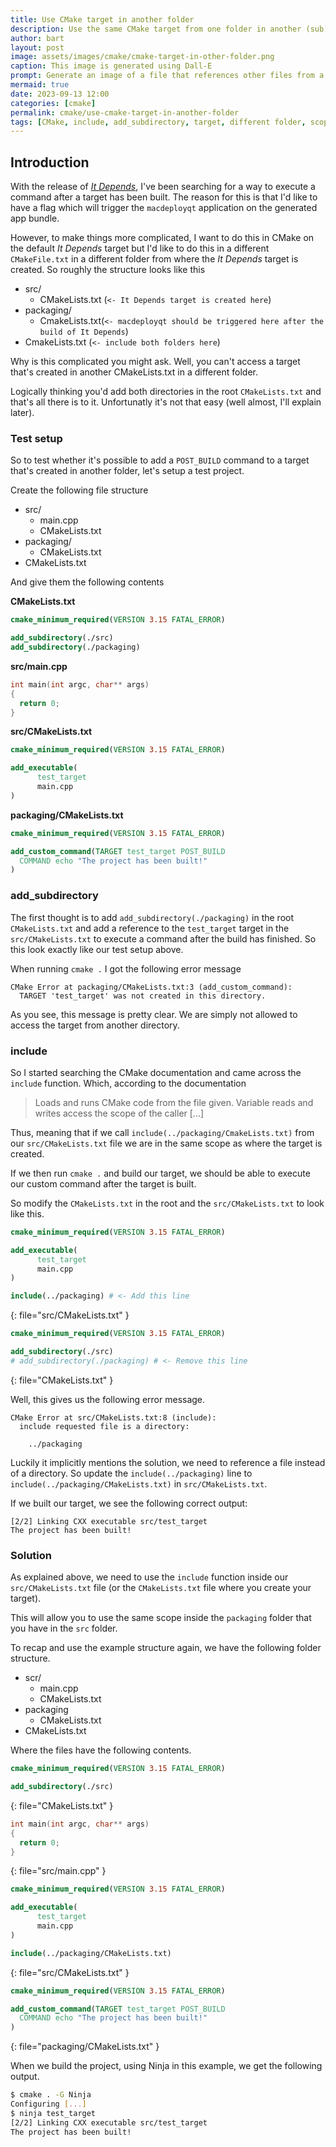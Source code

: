 ```yaml
---
title: Use CMake target in another folder
description: Use the same CMake target from one folder in another (sub)directory using CMake's include function.
author: bart
layout: post
image: assets/images/cmake/cmake-target-in-other-folder.png
caption: This image is generated using Dall-E
prompt: Generate an image of a file that references other files from a directory in a minimalistic flat style
mermaid: true
date: 2023-09-13 12:00
categories: [cmake]
permalink: cmake/use-cmake-target-in-another-folder
tags: [CMake, include, add_subdirectory, target, different folder, scope]
---
```


## Introduction

With the release of [_It Depends_](../it-depends/2023-09-06-releasing-it-depends.md), I've been searching for a way to execute a command after a target has been built. The reason for this is that I'd like to have a flag which will trigger the `macdeployqt` application on the generated app bundle.

However, to make things more complicated, I want to do this in CMake on the default _It Depends_  target but I'd like to do this in a different `CMakeFile.txt` in a different folder from where the _It Depends_ target is created. So roughly the structure looks like this

* src/
    * CMakeLists.txt (`<- It Depends target is created here`)
* packaging/
    * CmakeLists.txt(`<- macdeployqt should be triggered here after the build of It Depends`)
* CmakeLists.txt (`<- include both folders here`)

Why is this complicated you might ask. Well, you can't access a target that's created in another CMakeLists.txt in a different folder.

Logically thinking you'd add both directories in the root `CMakeLists.txt` and that's all there is to it. Unfortunatly it's not that easy (well almost, I'll explain later).

### Test setup

So to test whether it's possible to add a `POST_BUILD` command to a target that's created in another folder, let's setup a test project.

Create the following file structure

* src/
    * main.cpp
    * CMakeLists.txt
* packaging/
    * CMakeLists.txt
* CMakeLists.txt

And give them the following contents

__CMakeLists.txt__
```cmake
cmake_minimum_required(VERSION 3.15 FATAL_ERROR)

add_subdirectory(./src)
add_subdirectory(./packaging)
```

__src/main.cpp__
```cpp
int main(int argc, char** args)
{
  return 0;
}
```

__src/CMakeLists.txt__
```cmake
cmake_minimum_required(VERSION 3.15 FATAL_ERROR)

add_executable(
      test_target
      main.cpp
)
```

__packaging/CMakeLists.txt__
```cmake
cmake_minimum_required(VERSION 3.15 FATAL_ERROR)

add_custom_command(TARGET test_target POST_BUILD
  COMMAND echo "The project has been built!"
)
```

### add_subdirectory

The first thought is to add `add_subdirectory(./packaging)` in the root `CMakeLists.txt` and add a reference to the `test_target` target in the `src/CMakeLists.txt` to execute a command after the build has finished. So this look exactly like our test setup above.

When running `cmake .` I got the following error message

```
CMake Error at packaging/CMakeLists.txt:3 (add_custom_command):
  TARGET 'test_target' was not created in this directory.
```

As you see, this message is pretty clear. We are simply not allowed to access the target from another directory.

### include

So I started searching the CMake documentation and came across the `include` function. Which, according to the documentation

> Loads and runs CMake code from the file given. Variable reads and writes access the scope of the caller [...]

Thus, meaning that if we call `include(../packaging/CmakeLists.txt)` from our `src/CMakeLists.txt` file we are in the same scope as where the target is created.

If we then run `cmake .` and build our target, we should be able to execute our custom command after the target is built.

So modify the `CMakeLists.txt` in the root and the `src/CMakeLists.txt` to look like this.


```cmake
cmake_minimum_required(VERSION 3.15 FATAL_ERROR)

add_executable(
      test_target
      main.cpp
)

include(../packaging) # <- Add this line
```
{: file="src/CMakeLists.txt" }

```cmake
cmake_minimum_required(VERSION 3.15 FATAL_ERROR)

add_subdirectory(./src)
# add_subdirectory(./packaging) # <- Remove this line
```
{: file="CMakeLists.txt" }

Well, this gives us the following error message.

```
CMake Error at src/CMakeLists.txt:8 (include):
  include requested file is a directory:

    ../packaging
```

Luckily it implicitly mentions the solution, we need to reference a file instead of a directory. So update the `include(../packaging)` line to `include(../packaging/CMakeLists.txt)` in `src/CMakeLists.txt`.

If we built our target, we see the following correct output:

```
[2/2] Linking CXX executable src/test_target
The project has been built!
```

### Solution

As explained above, we need to use the `include` function inside our `src/CMakeLists.txt` file (or the `CMakeLists.txt` file where you create your target).

This will allow you to use the same scope inside the `packaging` folder that you have in the `src` folder.

To recap and use the example structure again, we have the following folder structure.

* scr/
    * main.cpp
    * CMakeLists.txt
* packaging
    * CMakeLists.txt
* CMakeLists.txt

Where the files have the following contents.

```cmake
cmake_minimum_required(VERSION 3.15 FATAL_ERROR)

add_subdirectory(./src)
```
{: file="CMakeLists.txt" }


```cpp
int main(int argc, char** args)
{
  return 0;
}
```
{: file="src/main.cpp" }

```cmake
cmake_minimum_required(VERSION 3.15 FATAL_ERROR)

add_executable(
      test_target
      main.cpp
)

include(../packaging/CMakeLists.txt)
```
{: file="src/CMakeLists.txt" }

```cmake
cmake_minimum_required(VERSION 3.15 FATAL_ERROR)

add_custom_command(TARGET test_target POST_BUILD
  COMMAND echo "The project has been built!"
)
```
{: file="packaging/CMakeLists.txt" }

When we build the project, using Ninja in this example, we get the following output.

```bash
$ cmake . -G Ninja
Configuring [...]
$ ninja test_target
[2/2] Linking CXX executable src/test_target
The project has been built!
```